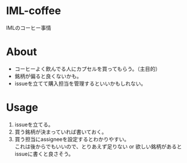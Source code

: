 # IML-coffee
IMLのコーヒー事情

# About
- コーヒーよく飲んでる人にカプセルを買ってもらう。（主目的）
- 銘柄が偏ると良くないかも。
- issueを立てて購入担当を管理するといいかもしれない。

# Usage
1. issueを立てる。
2. 買う銘柄が決まっていれば書いておく。
3. 買う担当にassigneeを設定するとわかりやすい。  
これは後からでもいいので、とりあえず足りない or 欲しい銘柄があるとissueに書くと良さそう。
